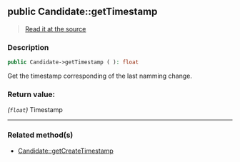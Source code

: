 ## public Candidate::getTimestamp

> [Read it at the source](https://github.com/julien-boudry/Condorcet/blob/master/src/Candidate.php#L123)

### Description    

```php
public Candidate->getTimestamp ( ): float
```

Get the timestamp corresponding of the last namming change.
    

### Return value:   

*(`float`)* Timestamp


---------------------------------------

### Related method(s)      

* [Candidate::getCreateTimestamp](/Docs/ApiReferences/Candidate%20Class/public%20Candidate--getCreateTimestamp.md)    
